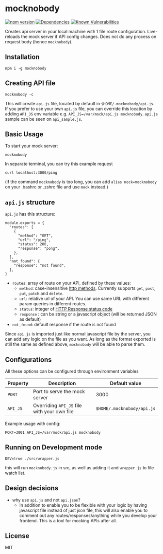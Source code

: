 # mocknobody
[![npm version](https://badge.fury.io/js/mocknobody.svg)](https://badge.fury.io/js/mocknobody) [![Dependencies](https://david-dm.org/kemalelmizan/mocknobody.svg)](https://david-dm.org/kemalelmizan/mocknobody.svg) [![Known Vulnerabilities](https://snyk.io/test/github/kemalelmizan/mocknobody/badge.svg?targetFile=package.json)](https://snyk.io/test/github/kemalelmizan/mocknobody?targetFile=package.json)

Creates api server in your local machine with 1 file route configuration.
Live-reloads the mock server if API config changes.
Does not do any process on request body (hence `mocknobody`).

## Installation
```
npm i -g mocknobody
```

## Creating API file

```
mocknobody -c
```

This will create `api.js` file, located by default in `$HOME/.mocknobody/api.js`.
If you prefer to use your own `api.js` file, you can override this location by adding `API_JS` env variable e.g. `API_JS=/var/mock/api.js mocknobody`.
`api.js` sample can be seen on `api_sample.js`.


## Basic Usage

To start your mock server:
```
mocknobody
```
In separate terminal, you can try this example request
```
curl localhost:3000/ping
```
(if the command `mocknobody` is too long, you can add `alias mock=mocknobody` on your .bashrc or .zshrc file and use `mock` instead.)

## `api.js` structure
`api.js` has this structure:
```
module.exports = {
  "routes": [
    {
      "method": "GET",
      "url": "/ping",
      "status": 200,
      "response": "pong",
    },
  ],
  "not_found": {
    "response": "not found",
  },
}
```
- `routes`: array of route on your API, defined by these values:
  - `method`: case-insensitive [http methods](https://developer.mozilla.org/en-US/docs/Web/HTTP/Methods). Currently supports `get`, `post`, `put`, `patch` and `delete`.
  - `url`: relative url of your API. You can use same URL with different param queries in different routes.
  - `status`: integer of [HTTP Response status code](https://developer.mozilla.org/en-US/docs/Web/HTTP/Status)
  - `response` : can be string or a javascript object (will be returned JSON as default)
- `not_found`: default response if the route is not found

Since `api.js` is imported just like normal javascript file by the server, you can add any logic on the file as you want. As long as the format exported is still the same as defined above, `mocknobody` will be able to parse them.

## Configurations
All these options can be configured through environment variables

| Property | Description | Default value |
|-|-|-|
| `PORT` | Port to serve the mock server | 3000 |
| `API_JS` | Overriding `API_JS` file with your own file | `$HOME/.mocknobody/api.js` |

Example usage with config:
```
PORT=3001 API_JS=/var/mock/api.js mocknobody
```

## Running on Development mode
```
DEV=true ./src/wrapper.js
```
this will run `mocknobody.js` in src, as well as adding it and `wrapper.js` to file watch list.

## Design decisions
 - why use `api.js` and not `api.json`?
    - In addition to enable you to be flexible with your logic by having javascript file instead of just json file, this will also enable you to comment out any routes/responses/anything while you develop your frontend. This is a tool for mocking APIs after all.

## License
MIT
